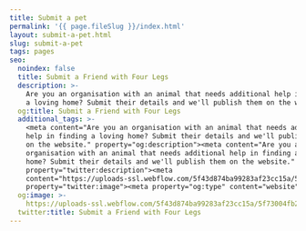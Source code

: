 ```yaml
---
title: Submit a pet
permalink: '{{ page.fileSlug }}/index.html'
layout: submit-a-pet.html
slug: submit-a-pet
tags: pages
seo:
  noindex: false
  title: Submit a Friend with Four Legs
  description: >-
    Are you an organisation with an animal that needs additional help in finding
    a loving home? Submit their details and we'll publish them on the website.
  og:title: Submit a Friend with Four Legs
  additional_tags: >-
    <meta content="Are you an organisation with an animal that needs additional
    help in finding a loving home? Submit their details and we'll publish them
    on the website." property="og:description"><meta content="Are you an
    organisation with an animal that needs additional help in finding a loving
    home? Submit their details and we'll publish them on the website."
    property="twitter:description"><meta
    content="https://uploads-ssl.webflow.com/5f43d874ba99283af23cc15a/5f73004fb232713a3ec97465_Facebook.png"
    property="twitter:image"><meta property="og:type" content="website">
  og:image: >-
    https://uploads-ssl.webflow.com/5f43d874ba99283af23cc15a/5f73004fb232713a3ec97465_Facebook.png
  twitter:title: Submit a Friend with Four Legs
---
```



